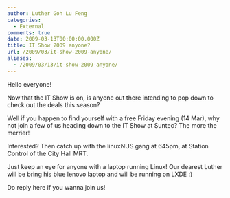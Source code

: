 ```yaml
---
author: Luther Goh Lu Feng
categories:
  - External
comments: true
date: 2009-03-13T00:00:00.000Z
title: IT Show 2009 anyone?
url: /2009/03/it-show-2009-anyone/
aliases:
  - /2009/03/13/it-show-2009-anyone/
---
```


Hello everyone!

Now that the IT Show is on, is anyone out there intending to pop down to check out the deals this season?

Well if you happen to find yourself with a free Friday evening (14 Mar), why not join a few of us heading down to the IT Show at Suntec? The more the merrier!

Interested? Then catch up with the linuxNUS gang at 645pm, at Station Control of the City Hall MRT.

Just keep an eye for anyone with a laptop running Linux! Our dearest Luther will be bring his blue lenovo laptop and will be running on LXDE :)

Do reply here if you wanna join us!
